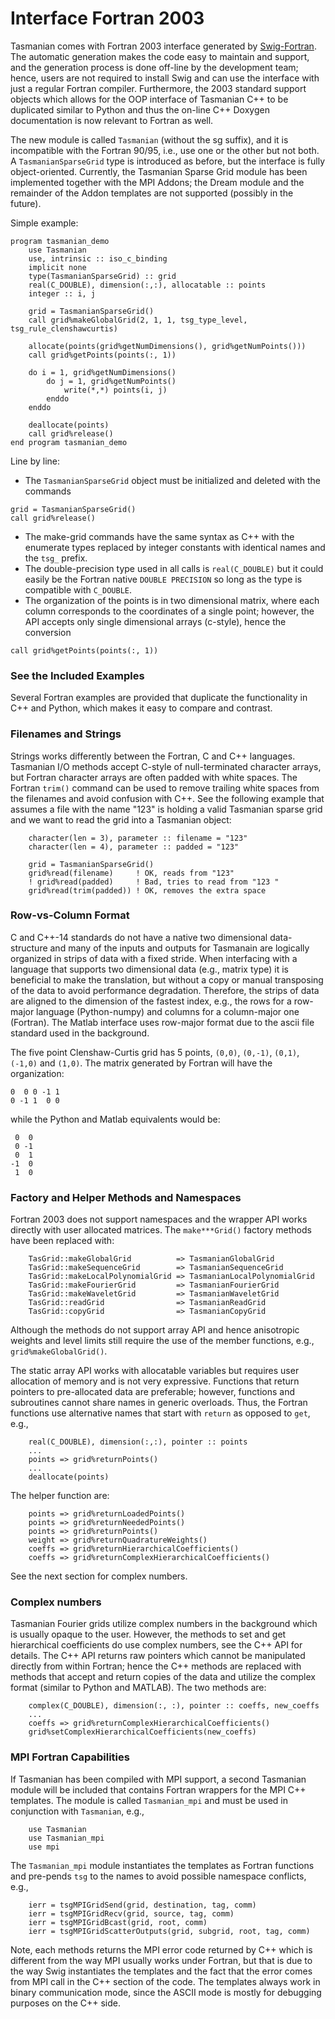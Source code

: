 # Interface Fortran 2003

Tasmanian comes with Fortran 2003 interface generated by [Swig-Fortran](https://github.com/swig-fortran). The automatic generation makes the code easy to maintain and support, and the generation process is done off-line by the development team; hence, users are not required to install Swig and can use the interface with just a regular Fortran compiler. Furthermore, the 2003 standard support objects which allows for the OOP interface of Tasmanian C++ to be duplicated similar to Python and thus the on-line C++ Doxygen documentation is now relevant to Fortran as well.

The new module is called `Tasmanian` (without the sg suffix), and it is incompatible with the Fortran 90/95, i.e., use one or the other but not both. A `TasmanianSparseGrid` type is introduced as before, but the interface is fully object-oriented. Currently, the Tasmanian Sparse Grid module has been implemented together with the MPI Addons; the Dream module and the remainder of the Addon templates are not supported (possibly in the future).

Simple example:
```
program tasmanian_demo
    use Tasmanian
    use, intrinsic :: iso_c_binding
    implicit none
    type(TasmanianSparseGrid) :: grid
    real(C_DOUBLE), dimension(:,:), allocatable :: points
    integer :: i, j

    grid = TasmanianSparseGrid()
    call grid%makeGlobalGrid(2, 1, 1, tsg_type_level, tsg_rule_clenshawcurtis)

    allocate(points(grid%getNumDimensions(), grid%getNumPoints()))
    call grid%getPoints(points(:, 1))

    do i = 1, grid%getNumDimensions()
        do j = 1, grid%getNumPoints()
            write(*,*) points(i, j)
        enddo
    enddo

    deallocate(points)
    call grid%release()
end program tasmanian_demo
```

Line by line:
* The `TasmanianSparseGrid` object must be initialized and deleted with the commands
```
grid = TasmanianSparseGrid()
call grid%release()
```
* The make-grid commands have the same syntax as C++ with the enumerate types replaced by integer constants with identical names and the `tsg_` prefix.
* The double-precision type used in all calls is `real(C_DOUBLE)` but it could easily be the Fortran native `DOUBLE PRECISION` so long as the type is compatible with `C_DOUBLE`.
* The organization of the points is in two dimensional matrix, where each column corresponds to the coordinates of a single point; however, the API accepts only single dimensional arrays (c-style), hence the conversion
```
call grid%getPoints(points(:, 1))
```

### See the Included Examples
Several Fortran examples are provided that duplicate the functionality in C++ and Python, which makes it easy to compare and contrast.

### Filenames and Strings
Strings works differently between the Fortran, C and C++ languages. Tasmanian I/O methods accept C-style of null-terminated character arrays, but Fortran character arrays are often padded with white spaces. The Fortran `trim()` command can be used to remove trailing white spaces from the filenames and avoid confusion with C++. See the following example that assumes a file with the name "123" is holding a valid Tasmanian sparse grid and we want to read the grid into a Tasmanian object:
```
    character(len = 3), parameter :: filename = "123"
    character(len = 4), parameter :: padded = "123"

    grid = TasmanianSparseGrid()
    grid%read(filename)     ! OK, reads from "123"
    ! grid%read(padded)     ! Bad, tries to read from "123 "
    grid%read(trim(padded)) ! OK, removes the extra space
```

### Row-vs-Column Format
C and C++-14 standards do not have a native two dimensional data-structure and many of the inputs and outputs for Tasmanain are logically organized in strips of data with a fixed stride. When interfacing with a language that supports two dimensional data (e.g., matrix type) it is beneficial to make the translation, but without a copy or manual transposing of the data to avoid performance degradation. Therefore, the strips of data are aligned to the dimension of the fastest index, e.g., the rows for a row-major language (Python-numpy) and columns for a column-major one (Fortran). The Matlab interface uses row-major format due to the ascii file standard used in the background.

The five point Clenshaw-Curtis grid has 5 points, `(0,0)`, `(0,-1)`, `(0,1)`, `(-1,0)` and `(1,0)`. The matrix generated by Fortran will have the organization:
```
0  0 0 -1 1
0 -1 1  0 0
```
while the Python and Matlab equivalents would be:
```
 0  0
 0 -1
 0  1
-1  0
 1  0
```

### Factory and Helper Methods and Namespaces

Fortran 2003 does not support namespaces and the wrapper API works directly with user allocated matrices. The `make***Grid()` factory methods have been replaced with:
```
    TasGrid::makeGlobalGrid          => TasmanianGlobalGrid
    TasGrid::makeSequenceGrid        => TasmanianSequenceGrid
    TasGrid::makeLocalPolynomialGrid => TasmanianLocalPolynomialGrid
    TasGrid::makeFourierGrid         => TasmanianFourierGrid
    TasGrid::makeWaveletGrid         => TasmanianWaveletGrid
    TasGrid::readGrid                => TasmanianReadGrid
    TasGrid::copyGrid                => TasmanianCopyGrid
```
Although the methods do not support array API and hence anisotropic weights and level limits still require the use of the member functions, e.g., `grid%makeGlobalGrid()`.

The static array API works with allocatable variables but requires user allocation of memory and is not very expressive. Functions that return pointers to pre-allocated data are preferable; however, functions and subroutines cannot share names in generic overloads. Thus, the Fortran functions use alternative names that start with `return` as opposed to `get`, e.g.,
```
    real(C_DOUBLE), dimension(:,:), pointer :: points
    ...
    points => grid%returnPoints()
    ...
    deallocate(points)
```
The helper function are:
```
    points => grid%returnLoadedPoints()
    points => grid%returnNeededPoints()
    points => grid%returnPoints()
    weight => grid%returnQuadratureWeights()
    coeffs => grid%returnHierarchicalCoefficients()
    coeffs => grid%returnComplexHierarchicalCoefficients()
```
See the next section for complex numbers.

### Complex numbers

Tasmanian Fourier grids utilize complex numbers in the background which is usually opaque to the user. However, the methods to set and get hierarchical coefficients do use complex numbers, see the C++ API for details. The C++ API returns raw pointers which cannot be manipulated directly from within Fortran; hence the C++ methods are replaced with methods that accept and return copies of the data and utilize the complex format (similar to Python and MATLAB). The two methods are:
```
    complex(C_DOUBLE), dimension(:, :), pointer :: coeffs, new_coeffs
    ...
    coeffs => grid%returnComplexHierarchicalCoefficients()
    grid%setComplexHierarchicalCoefficients(new_coeffs)
```

### MPI Fortran Capabilities

If Tasmanian has been compiled with MPI support, a second Tasmanian module will be included that contains Fortran wrappers for the MPI C++ templates. The module is called `Tasmanian_mpi` and must be used in conjunction with `Tasmanian`, e.g.,
```
    use Tasmanian
    use Tasmanian_mpi
    use mpi
```
The `Tasmanian_mpi` module instantiates the templates as Fortran functions and pre-pends `tsg` to the names to avoid possible namespace conflicts, e.g.,
```
    ierr = tsgMPIGridSend(grid, destination, tag, comm)
    ierr = tsgMPIGridRecv(grid, source, tag, comm)
    ierr = tsgMPIGridBcast(grid, root, comm)
    ierr = tsgMPIGridScatterOutputs(grid, subgrid, root, tag, comm)
```
Note, each methods returns the MPI error code returned by C++ which is different from the way MPI usually works under Fortran, but that is due to the way Swig instantiates the templates and the fact that the error comes from MPI call in the C++ section of the code. The templates always work in binary communication mode, since the ASCII mode is mostly for debugging purposes on the C++ side.

